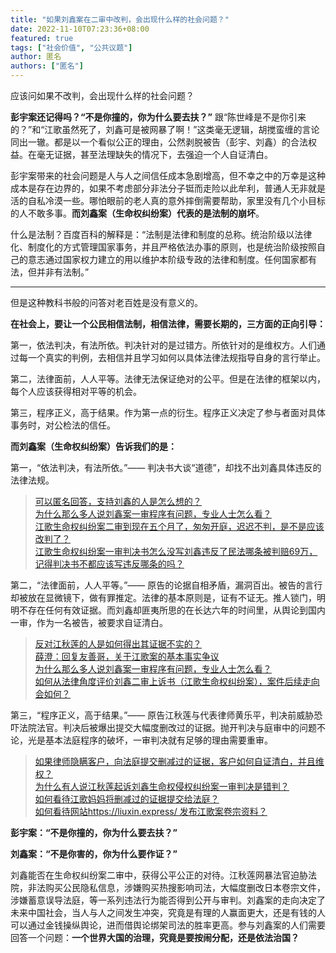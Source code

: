 ```yaml
---
title: "如果刘鑫案在二审中改判，会出现什么样的社会问题？"
date: 2022-11-10T07:23:36+08:00
featured: true
tags: ["社会价值", "公共议题"]
author: 匿名
authors: ["匿名"]
---
```



应该问如果不改判，会出现什么样的社会问题？

**彭宇案还记得吗？“不是你撞的，你为什么要去扶？”** 跟“陈世峰是不是你引来的？”和“江歌虽然死了，刘鑫可是被网暴了啊！”这类毫无逻辑，胡搅蛮缠的言论同出一辙。都是以一个看似公正的理由，公然剥脱被告（彭宇、刘鑫）的合法权益。在毫无证据，甚至法理缺失的情况下，去强迫一个人自证清白。

彭宇案带来的社会问题是人与人之间信任成本急剧增高，但不幸之中的万幸是这种成本是存在边界的，如果不考虑部分非法分子铤而走险以此牟利，普通人无非就是活的自私冷漠一些。哪怕眼前的老人真的意外摔倒需要帮助，家里没有几个小目标的人不敢多事。**而刘鑫案（生命权纠纷案）代表的是法制的崩坏**。

什么是法制？百度百科的解释是：“法制是法律和制度的总称。统治阶级以法律化、制度化的方式管理国家事务，并且严格依法办事的原则，也是统治阶级按照自己的意志通过国家权力建立的用以维护本阶级专政的法律和制度。任何国家都有法，但并非有法制。”

***

但是这种教科书般的问答对老百姓是没有意义的。

**在社会上，要让一个公民相信法制，相信法律，需要长期的，三方面的正向引导：**

第一，依法判决，有法所依。判决针对的是过错方。所依针对的是维权方。人们通过每一个真实的判例，去相信并且学习如何以具体法律法规指导自身的言行举止。

第二，法律面前，人人平等。法律无法保证绝对的公平。但是在法律的框架以内，每个人应该获得相对平等的机会。

第三，程序正义，高于结果。作为第一点的衍生。程序正义决定了参与者面对具体事务时，对公检法的信任。

**而刘鑫案（生命权纠纷案）告诉我们的是：**

第一，“依法判决，有法所依。”—— 判决书大谈“道德”，却找不出刘鑫具体违反的法律法规。

>[<ins>可以匿名回答，支持刘鑫的人是怎么想的？</ins>](https://www.zhihu.com/question/400404073/answer/2742492056)<br>
>[<ins>为什么那么多人说刘鑫案一审程序有问题，专业人士怎么看？</ins>](https://www.zhihu.com/question/522617713/answer/2453543212)<br>
>[<ins>江歌生命权纠纷案二审到现在五个月了，匆匆开庭，迟迟不判，是不是应该改判了？</ins>](https://www.zhihu.com/question/542879413/answer/2596058061)<br>
>[<ins>江歌生命权纠纷案一审判决书怎么没写刘鑫违反了民法哪条被判赔69万，记得判决书不都应该写违反哪条的吗？</ins>](https://www.zhihu.com/question/541839333/answer/2561481649)

第二，“法律面前，人人平等。”—— 原告的论据自相矛盾，漏洞百出。被告的言行却被放在显微镜下，做有罪推定。法律的基本原则是，证有不证无。推人锁门，明明不存在任何有效证据。而刘鑫却匪夷所思的在长达六年的时间里，从舆论到国内一审，作为一名被告，被要求自证清白。

>[<ins>反对江秋莲的人是如何得出其证据不实的？</ins>](https://www.zhihu.com/question/518334378/answer/2369664845)<br>
>[<ins>薛澄：回复友善哥，关于江歌案的基本事实争议</ins>](https://zhuanlan.zhihu.com/p/579154425)<br>
>[<ins>为什么那么多人说刘鑫案一审程序有问题，专业人士怎么看？</ins>](https://www.zhihu.com/question/522617713/answer/2430676302)<br>
>[<ins>如何从法律角度评价刘鑫二审上诉书（江歌生命权纠纷案），案件后续走向会如何？</ins>](https://www.zhihu.com/question/515144376/answer/2346620222)<br>

第三，“程序正义，高于结果。”—— 原告江秋莲与代表律师黄乐平，判决前威胁恐吓法院法官。判决后被爆出提交大幅度删改过的证据。抛开判决与庭审中的问题不论，光是基本法庭程序的破坏，一审判决就有足够的理由需要重审。

>[<ins>如果律师隐瞒客户，向法庭提交删减过的证据，客户如何自证清白，并且维权？</ins>](https://www.zhihu.com/question/564278173/answer/2742002931)<br>
>[<ins>为什么有人说江秋莲起诉刘鑫生命权侵权纠纷案一审判决是错判？</ins>](https://www.zhihu.com/question/525914222/answer/2511015521)<br>
>[<ins>如何看待江歌妈妈将删减过的证据提交给法庭？</ins>](https://www.zhihu.com/question/563466565/answer/2744679394)<br>
>[<ins>如何看待网站https://liuxin.express/ 发布江歌案卷宗资料？</ins>](https://www.zhihu.com/question/565651614/answer/2751892106)<br>

**彭宇案：“不是你撞的，你为什么要去扶？”**

**刘鑫案：“不是你害的，你为什么要作证？”**

刘鑫能否在生命权纠纷案二审中，获得公平公正的对待。江秋莲网暴法官迫胁法院，非法购买公民隐私信息，涉嫌购买热搜影响司法，大幅度删改日本卷宗文件，涉嫌蓄意误导法庭，等一系列违法行为能否得到公开与审判。刘鑫案的走向决定了未来中国社会，当人与人之间发生冲突，究竟是有理的人赢面更大，还是有钱的人可以通过金钱操纵舆论，进而借舆论绑架司法的胜率更高。参与刘鑫案的人们需要回答一个问题：**一个世界大国的治理，究竟是要按闹分配，还是依法治国？**